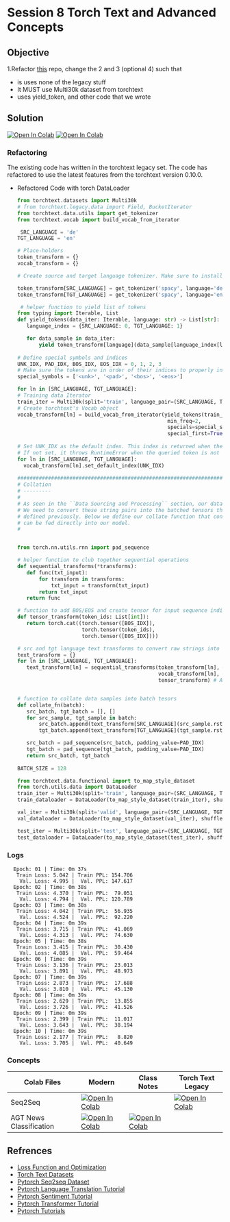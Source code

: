 # Session 8 Torch Text and Advanced Concepts

## Objective

1.Refactor [this](https://github.com/bentrevett/pytorch-seq2seq) repo, change the 2 and 3 (optional 4) such that
- is uses none of the legacy stuff
- It MUST use Multi30k dataset from torchtext
- uses yield_token, and other code that we wrote

## Solution

[![Open In Colab](https://colab.research.google.com/assets/colab-badge.svg)](https://githubtocolab.com/pankaj90382/END-1.0/blob/main/S8/2%20-%20Learning%20Phrase%20Representations%20using%20RNN%20Encoder-Decoder%20for%20Statistical%20Machine%20Translation.ipynb)
[![Open In Colab](https://colab.research.google.com/assets/colab-badge.svg)](https://githubtocolab.com/pankaj90382/END-1.0/blob/main/S8/3%20-%20Neural%20Machine%20Translation%20by%20Jointly%20Learning%20to%20Align%20and%20Translate.ipynb)

### Refactoring

The existing code has written in the torchtext legacy set. The code has refactored to use the latest features from the torchtext version 0.10.0. 

- Refactored Code with torch DataLoader
   ```python
   from torchtext.datasets import Multi30k
  # from torchtext.legacy.data import Field, BucketIterator
  from torchtext.data.utils import get_tokenizer
  from torchtext.vocab import build_vocab_from_iterator
  
    SRC_LANGUAGE = 'de'
  TGT_LANGUAGE = 'en'

  # Place-holders
  token_transform = {}
  vocab_transform = {}
  
  # Create source and target language tokenizer. Make sure to install the dependencies.

  token_transform[SRC_LANGUAGE] = get_tokenizer('spacy', language='de')
  token_transform[TGT_LANGUAGE] = get_tokenizer('spacy', language='en')
  
    # helper function to yield list of tokens
  from typing import Iterable, List
  def yield_tokens(data_iter: Iterable, language: str) -> List[str]:
      language_index = {SRC_LANGUAGE: 0, TGT_LANGUAGE: 1}

      for data_sample in data_iter:
          yield token_transform[language](data_sample[language_index[language]])
          
  # Define special symbols and indices
  UNK_IDX, PAD_IDX, BOS_IDX, EOS_IDX = 0, 1, 2, 3
  # Make sure the tokens are in order of their indices to properly insert them in vocab
  special_symbols = ['<unk>', '<pad>', '<bos>', '<eos>']
  
  for ln in [SRC_LANGUAGE, TGT_LANGUAGE]:
  # Training data Iterator 
  train_iter = Multi30k(split='train', language_pair=(SRC_LANGUAGE, TGT_LANGUAGE))
  # Create torchtext's Vocab object 
  vocab_transform[ln] = build_vocab_from_iterator(yield_tokens(train_iter, ln),
                                                    min_freq=2,
                                                    specials=special_symbols,
                                                    special_first=True)
                                                    
   # Set UNK_IDX as the default index. This index is returned when the token is not found. 
   # If not set, it throws RuntimeError when the queried token is not found in the Vocabulary. 
   for ln in [SRC_LANGUAGE, TGT_LANGUAGE]:
     vocab_transform[ln].set_default_index(UNK_IDX)
     
  ######################################################################
  # Collation
  # ---------
  #   
  # As seen in the ``Data Sourcing and Processing`` section, our data iterator yields a pair of raw strings. 
  # We need to convert these string pairs into the batched tensors that can be processed by our ``Seq2Seq`` network 
  # defined previously. Below we define our collate function that convert batch of raw strings into batch tensors that
  # can be fed directly into our model.   
  #


  from torch.nn.utils.rnn import pad_sequence

  # helper function to club together sequential operations
  def sequential_transforms(*transforms):
      def func(txt_input):
          for transform in transforms:
              txt_input = transform(txt_input)
          return txt_input
      return func

  # function to add BOS/EOS and create tensor for input sequence indices
  def tensor_transform(token_ids: List[int]):
      return torch.cat((torch.tensor([BOS_IDX]), 
                        torch.tensor(token_ids), 
                        torch.tensor([EOS_IDX])))

  # src and tgt language text transforms to convert raw strings into tensors indices
  text_transform = {}
  for ln in [SRC_LANGUAGE, TGT_LANGUAGE]:
      text_transform[ln] = sequential_transforms(token_transform[ln], #Tokenization
                                                 vocab_transform[ln], #Numericalization
                                                 tensor_transform) # Add BOS/EOS and create tensor


  # function to collate data samples into batch tesors
  def collate_fn(batch):
      src_batch, tgt_batch = [], []
      for src_sample, tgt_sample in batch:
          src_batch.append(text_transform[SRC_LANGUAGE](src_sample.rstrip("\n")))
          tgt_batch.append(text_transform[TGT_LANGUAGE](tgt_sample.rstrip("\n")))

      src_batch = pad_sequence(src_batch, padding_value=PAD_IDX)
      tgt_batch = pad_sequence(tgt_batch, padding_value=PAD_IDX)
      return src_batch, tgt_batch
      
   BATCH_SIZE = 128

  from torchtext.data.functional import to_map_style_dataset
  from torch.utils.data import DataLoader
  train_iter = Multi30k(split='train', language_pair=(SRC_LANGUAGE, TGT_LANGUAGE))
  train_dataloader = DataLoader(to_map_style_dataset(train_iter), shuffle=True, batch_size=BATCH_SIZE, num_workers=2, pin_memory=True, collate_fn=collate_fn)

  val_iter = Multi30k(split='valid', language_pair=(SRC_LANGUAGE, TGT_LANGUAGE))
  val_dataloader = DataLoader(to_map_style_dataset(val_iter), shuffle=True, batch_size=BATCH_SIZE, num_workers=2, pin_memory=True, collate_fn=collate_fn)

  test_iter = Multi30k(split='test', language_pair=(SRC_LANGUAGE, TGT_LANGUAGE))
  test_dataloader = DataLoader(to_map_style_dataset(test_iter), shuffle=True, batch_size=BATCH_SIZE, num_workers=2, pin_memory=True, collate_fn=collate_fn)
   ```

### Logs

```
  Epoch: 01 | Time: 0m 37s
   Train Loss: 5.042 | Train PPL: 154.706
    Val. Loss: 4.995 |  Val. PPL: 147.617
  Epoch: 02 | Time: 0m 38s
   Train Loss: 4.370 | Train PPL:  79.051
    Val. Loss: 4.794 |  Val. PPL: 120.789
  Epoch: 03 | Time: 0m 38s
   Train Loss: 4.042 | Train PPL:  56.935
    Val. Loss: 4.524 |  Val. PPL:  92.220
  Epoch: 04 | Time: 0m 39s
   Train Loss: 3.715 | Train PPL:  41.069
    Val. Loss: 4.313 |  Val. PPL:  74.630
  Epoch: 05 | Time: 0m 38s
   Train Loss: 3.415 | Train PPL:  30.430
    Val. Loss: 4.085 |  Val. PPL:  59.464
  Epoch: 06 | Time: 0m 39s
   Train Loss: 3.136 | Train PPL:  23.013
    Val. Loss: 3.891 |  Val. PPL:  48.973
  Epoch: 07 | Time: 0m 39s
   Train Loss: 2.873 | Train PPL:  17.688
    Val. Loss: 3.810 |  Val. PPL:  45.130
  Epoch: 08 | Time: 0m 39s
   Train Loss: 2.629 | Train PPL:  13.855
    Val. Loss: 3.726 |  Val. PPL:  41.526
  Epoch: 09 | Time: 0m 39s
   Train Loss: 2.399 | Train PPL:  11.017
    Val. Loss: 3.643 |  Val. PPL:  38.194
  Epoch: 10 | Time: 0m 39s
   Train Loss: 2.177 | Train PPL:   8.820
    Val. Loss: 3.705 |  Val. PPL:  40.649
```

### Concepts


| Colab Files| Modern | Class Notes | Torch Text Legacy|
|-------|-----|-----|-----|
| Seq2Seq   | [![Open In Colab](https://colab.research.google.com/assets/colab-badge.svg)](https://githubtocolab.com/pankaj90382/END-1.0/blob/main/S8/END2.0%20Seq2Seq%201%20Modern.ipynb)  |   | [![Open In Colab](https://colab.research.google.com/assets/colab-badge.svg)](https://githubtocolab.com/pankaj90382/END-1.0/blob/main/S8/torchtext%20legacy%20END2%20Seq2seq%20Class%20Code.ipynb) |
| AGT News Classification  | [![Open In Colab](https://colab.research.google.com/assets/colab-badge.svg)](https://githubtocolab.com/pankaj90382/END-1.0/blob/main/S8/torchtext%20AGT_News_Exercises.ipynb) |  [![Open In Colab](https://colab.research.google.com/assets/colab-badge.svg)](https://githubtocolab.com/pankaj90382/END-1.0/blob/main/S8/AGT_News_Classification_ClassLive.ipynb)|  |


## Refrences

 - [Loss Function and Optimization](https://medium.com/data-science-group-iitr/loss-functions-and-optimization-algorithms-demystified-bb92daff331c)
 - [Torch Text Datasets](https://pytorch.org/text/stable/datasets.html#ag-news)
 - [Pytorch Seq2seq Dataset](https://github.com/bentrevett/pytorch-seq2seq)
 - [Pytorch Language Translation Tutorial](https://pytorch.org/tutorials/beginner/torchtext_translation_tutorial.html)
 - [Pytorch Sentiment Tutorial](https://pytorch.org/tutorials/beginner/text_sentiment_ngrams_tutorial.html)
 - [Pytorch Transformer Tutorial](https://pytorch.org/tutorials/beginner/transformer_tutorial.html)
 - [Pytorch Tutorials](https://pytorch.org/tutorials/)
